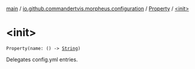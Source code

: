 [main](../../index.md) / [io.github.commandertvis.morpheus.configuration](../index.md) / [Property](index.md) / [&lt;init&gt;](./-init-.md)

# &lt;init&gt;

`Property(name: () -> `[`String`](https://kotlinlang.org/api/latest/jvm/stdlib/kotlin/-string/index.html)`)`

Delegates config.yml entries.

